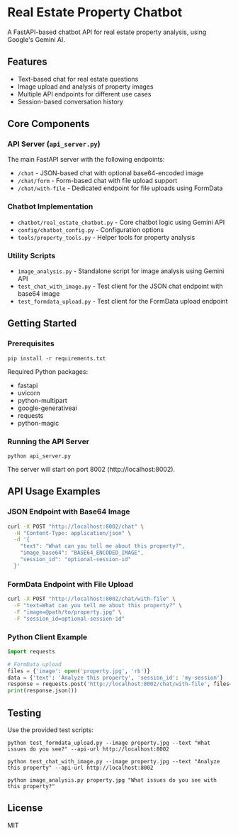 # Real Estate Property Chatbot

A FastAPI-based chatbot API for real estate property analysis, using Google's Gemini AI.

## Features

- Text-based chat for real estate questions
- Image upload and analysis of property images 
- Multiple API endpoints for different use cases
- Session-based conversation history

## Core Components

### API Server (`api_server.py`)

The main FastAPI server with the following endpoints:

- `/chat` - JSON-based chat with optional base64-encoded image
- `/chat/form` - Form-based chat with file upload support
- `/chat/with-file` - Dedicated endpoint for file uploads using FormData

### Chatbot Implementation

- `chatbot/real_estate_chatbot.py` - Core chatbot logic using Gemini API
- `config/chatbot_config.py` - Configuration options
- `tools/property_tools.py` - Helper tools for property analysis

### Utility Scripts

- `image_analysis.py` - Standalone script for image analysis using Gemini API
- `test_chat_with_image.py` - Test client for the JSON chat endpoint with base64 image
- `test_formdata_upload.py` - Test client for the FormData upload endpoint

## Getting Started

### Prerequisites

```
pip install -r requirements.txt
```

Required Python packages:
- fastapi
- uvicorn
- python-multipart
- google-generativeai
- requests
- python-magic

### Running the API Server

```
python api_server.py
```

The server will start on port 8002 (http://localhost:8002).

## API Usage Examples

### JSON Endpoint with Base64 Image

```bash
curl -X POST "http://localhost:8002/chat" \
  -H "Content-Type: application/json" \
  -d '{
    "text": "What can you tell me about this property?",
    "image_base64": "BASE64_ENCODED_IMAGE",
    "session_id": "optional-session-id"
  }'
```

### FormData Endpoint with File Upload

```bash
curl -X POST "http://localhost:8002/chat/with-file" \
  -F "text=What can you tell me about this property?" \
  -F "image=@path/to/property.jpg" \
  -F "session_id=optional-session-id"
```

### Python Client Example

```python
import requests

# FormData upload
files = {'image': open('property.jpg', 'rb')}
data = {'text': 'Analyze this property', 'session_id': 'my-session'}
response = requests.post('http://localhost:8002/chat/with-file', files=files, data=data)
print(response.json())
```

## Testing

Use the provided test scripts:

```
python test_formdata_upload.py --image property.jpg --text "What issues do you see?" --api-url http://localhost:8002
```

```
python test_chat_with_image.py --image property.jpg --text "Analyze this property" --api-url http://localhost:8002
```

```
python image_analysis.py property.jpg "What issues do you see with this property?"
```

## License

MIT 